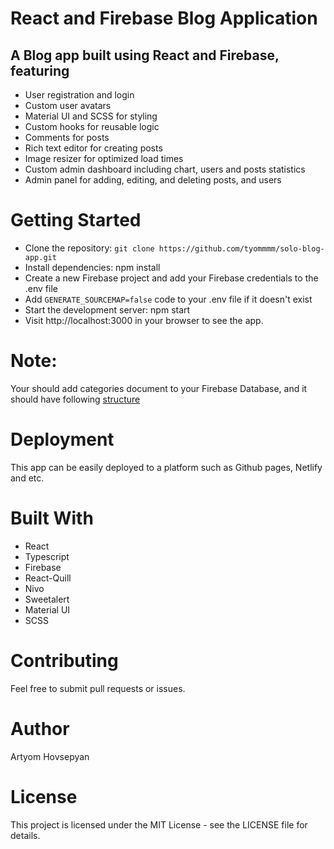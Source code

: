 # React and Firebase Blog Application

## A Blog app built using React and Firebase, featuring

- User registration and login
- Custom user avatars
- Material UI and SCSS for styling
- Custom hooks for reusable logic
- Comments for posts
- Rich text editor for creating posts
- Image resizer for optimized load times
- Custom admin dashboard including chart, users and posts statistics 
- Admin panel for adding, editing, and deleting posts, and users

# Getting Started
- Clone the repository: ```git clone https://github.com/tyommmm/solo-blog-app.git```
- Install dependencies: npm install
- Create a new Firebase project and add your Firebase credentials to the .env file
- Add ```GENERATE_SOURCEMAP=false``` code to your .env file if it doesn't exist
- Start the development server: npm start
- Visit http://localhost:3000 in your browser to see the app.

# Note:
Your should add categories document to your Firebase Database, and it should have following [structure](https://imgur.com/a/NArzk9G)

# Deployment
This app can be easily deployed to a platform such as Github pages, Netlify and etc.

# Built With
- React
- Typescript
- Firebase
- React-Quill
- Nivo 
- Sweetalert
- Material UI
- SCSS

# Contributing
Feel free to submit pull requests or issues.

# Author
Artyom Hovsepyan

# License
This project is licensed under the MIT License - see the LICENSE file for details.
